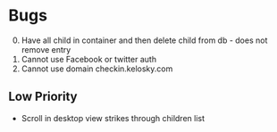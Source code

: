 # Bugs

0. Have all child in container and then delete child from db - does not remove entry
0. Cannot use Facebook or twitter auth
0. Cannot use domain checkin.kelosky.com

## Low Priority

- Scroll in desktop view strikes through children list
